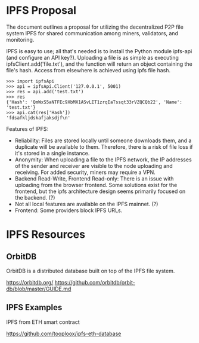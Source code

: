 # IPFS Proposal

The document outlines a proposal for utilizing the decentralized P2P file system IPFS for shared communication among miners, validators, and monitoring.

IPFS is easy to use; all that's needed is to install the Python module ipfs-api (and configure an API key?). Uploading a file is as simple as executing ipfsClient.add('file.txt'), and the function will return an object containing the file's hash. Access from elsewhere is achieved using ipfs file hash.

```
>>> import ipfsApi
>>> api = ipfsApi.Client('127.0.0.1', 5001)
>>> res = api.add('test.txt')
>>> res
{'Hash': 'QmWxS5aNTFEc9XbMX1ASvLET1zrqEaTssqt33rVZQCQb22', 'Name': 'test.txt'}
>>> api.cat(res['Hash'])
'fdsafkljdskafjaksdjf\n'
```

Features of IPFS:
- Reliability: Files are stored locally until someone downloads them, and a duplicate will be available to them. Therefore, there is a risk of file loss if it's stored in a single instance.
- Anonymity: When uploading a file to the IPFS network, the IP addresses of the sender and receiver are visible to the node uploading and receiving. For added security, miners may require a VPN.
- Backend Read-Write, Frontend Read-only: There is an issue with uploading from the browser frontend. Some solutions exist for the frontend, but the ipfs architecture design seems primarily focused on the backend. (?)
- Not all local features are available on the IPFS mainnet. (?)
- Frontend: Some providers block IPFS URLs.

# IPFS Resources

## OrbitDB

OrbitDB is a distributed database built on top of the IPFS file system.

https://orbitdb.org/
https://github.com/orbitdb/orbit-db/blob/master/GUIDE.md

## IPFS Examples

IPFS from ETH smart contract

https://github.com/tooploox/ipfs-eth-database


